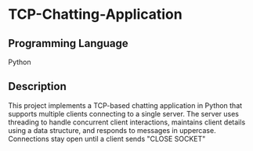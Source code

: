 # TCP-Chatting-Application

## Programming Language
Python

## Description
This project implements a TCP-based chatting application in Python that supports multiple clients connecting to a single server. The server uses threading to handle concurrent client interactions, maintains client details using a data structure, and responds to messages in uppercase. Connections stay open until a client sends "CLOSE SOCKET"

